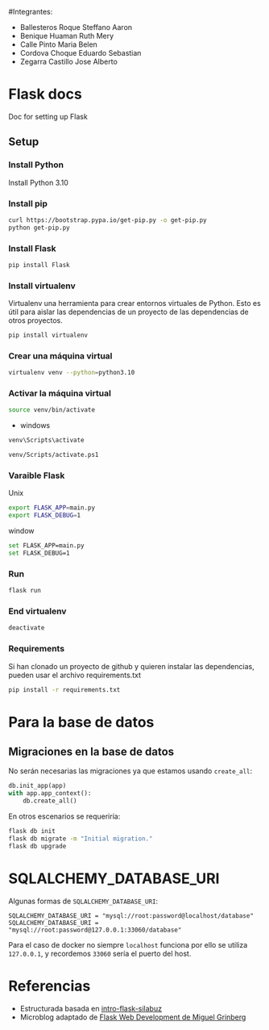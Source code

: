 #Integrantes:
- Ballesteros Roque Steffano Aaron
- Benique Huaman Ruth Mery
- Calle Pinto Maria Belen
- Cordova Choque Eduardo Sebastian
- Zegarra Castillo Jose Alberto


# Flask docs

Doc for setting up Flask

## Setup

### Install Python

Install Python 3.10

### Install pip

```bash
curl https://bootstrap.pypa.io/get-pip.py -o get-pip.py
python get-pip.py
```

### Install Flask

```bash
pip install Flask
```

### Install virtualenv

Virtualenv una herramienta para crear entornos virtuales de Python. Esto es útil para aislar las dependencias de un proyecto de las dependencias de otros proyectos.

```bash
pip install virtualenv
```

### Crear una máquina virtual

```bash
virtualenv venv --python=python3.10
```

### Activar la máquina virtual

```bash
source venv/bin/activate
```

- windows

```bash
venv\Scripts\activate

venv/Scripts/activate.ps1
```

### Varaible Flask

Unix

```bash
export FLASK_APP=main.py
export FLASK_DEBUG=1
```

window

```bash
set FLASK_APP=main.py
set FLASK_DEBUG=1
```

### Run

```bash
flask run
```

### End virtualenv

```bash
deactivate
```

### Requirements

Si han clonado un proyecto de github y quieren instalar las dependencias, pueden usar el archivo requirements.txt

```bash
pip install -r requirements.txt
```

# Para la base de datos

## Migraciones en la base de datos

No serán necesarias las migraciones ya que estamos usando `create_all`:

```python
db.init_app(app)
with app.app_context():
    db.create_all()
```

En otros escenarios se requeriría:

```bash
flask db init
flask db migrate -m "Initial migration."
flask db upgrade
```

# SQLALCHEMY_DATABASE_URI

Algunas formas de `SQLALCHEMY_DATABASE_URI`:

```
SQLALCHEMY_DATABASE_URI = "mysql://root:password@localhost/database"
SQLALCHEMY_DATABASE_URI = "mysql://root:password@127.0.0.1:33060/database"
```

Para el caso de docker no siempre `localhost` funciona por ello se utiliza `127.0.0.1`, y recordemos `33060` sería el puerto del host.

# Referencias

- Estructurada basada en [intro-flask-silabuz](https://github.com/linder3hs/intro-flask-silabuz)
- Microblog adaptado de [Flask Web Development de Miguel Grinberg](https://www.oreilly.com/library/view/flask-web-development/9781491991725/)
